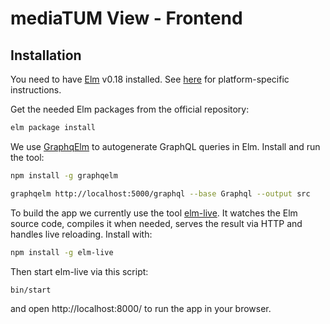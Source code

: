 
# mediaTUM View - Frontend

## Installation

You need to have [Elm](http://elm-lang.org/) v0.18 installed. See [here](https://guide.elm-lang.org/install.html) for platform-specific instructions.

Get the needed Elm packages from the official repository:

```sh
elm package install
```

We use [GraphqElm](https://github.com/dillonkearns/graphqelm) to autogenerate GraphQL queries in Elm. Install and run the tool:

```sh
npm install -g graphqelm

graphqelm http://localhost:5000/graphql --base Graphql --output src
```

To build the app we currently use the tool [elm-live](https://github.com/tomekwi/elm-live). It watches the Elm source code, compiles it when needed, serves the result via HTTP and handles live reloading. Install with:

```sh
npm install -g elm-live
```

Then start elm-live via this script:

```sh
bin/start
```

and open http://localhost:8000/ to run the app in your browser.
